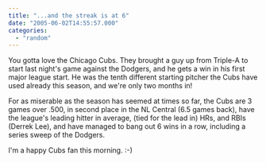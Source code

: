 ```yaml
---
title: "...and the streak is at 6"
date: "2005-06-02T14:55:57.000"
categories: 
  - "random"
---
```


You gotta love the Chicago Cubs. They brought a guy up from Triple-A to start last night's game against the Dodgers, and he gets a win in his first major league start. He was the tenth different starting pitcher the Cubs have used already this season, and we're only two months in!

For as miserable as the season has seemed at times so far, the Cubs are 3 games over .500, in second place in the NL Central (6.5 games back), have the league's leading hitter in average, (tied for the lead in) HRs, and RBIs (Derrek Lee), and have managed to bang out 6 wins in a row, including a series sweep of the Dodgers.

I'm a happy Cubs fan this morning. :-)
